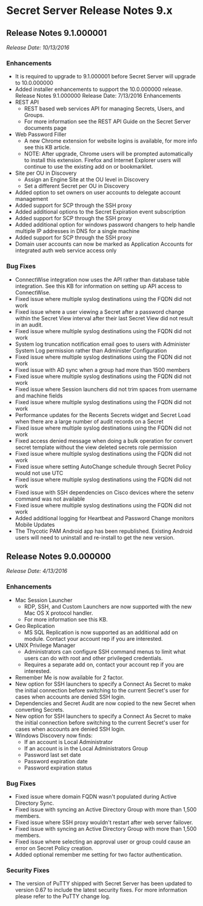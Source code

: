 [display]: # (search,content,print)
[priority]: #
[tags]: # (Release Notes)
[title]: # (Secret Server Release Notes 9.x)

# Secret Server Release Notes 9.x

## Release Notes 9.1.000001

_Release Date: 10/13/2016_

### Enhancements

- It is required to upgrade to 9.1.000001 before Secret Server will upgrade to 10.0.000000
- Added installer enhancements to support the 10.0.000000 release. Release Notes 9.1.000000 Release Date: 7/13/2016 Enhancements
- REST API
  - REST based web services API for managing Secrets, Users, and Groups.
  - For more information see the REST API Guide on the Secret Server documents page
- Web Password Filler
  - A new Chrome extension for website logins is available, for more info see this KB article.
  - NOTE: After upgrade, Chrome users will be prompted automatically to install this extension. Firefox and Internet Explorer users will continue to use the existing add on or bookmarklet.
- Site per OU in Discovery
  - Assign an Engine Site at the OU level in Discovery
  - Set a different Secret per OU in Discovery
- Added option to set owners on user accounts to delegate account management
- Added support for SCP through the SSH proxy
- Added additional options to the Secret Expiration event subscription
- Added support for SCP through the SSH proxy
- Added additional option for windows password changers to help handle multiple IP addresses in DNS for a single machine
- Added support for SCP through the SSH proxy
- Domain user accounts can now be marked as Application Accounts for integrated auth web service access only

### Bug Fixes

- ConnectWise integration now uses the API rather than database table integration. See this KB for information on setting up API access to ConnectWise.
- Fixed issue where multiple syslog destinations using the FQDN did not work
- Fixed issue where a user viewing a Secret after a password change within the Secret View interval after their last Secret View did not result in an audit.
- Fixed issue where multiple syslog destinations using the FQDN did not work
- System log truncation notification email goes to users with Administer System Log permission rather than Administer Configuration
- Fixed issue where multiple syslog destinations using the FQDN did not work
- Fixed issue with AD sync when a group had more than 1500 members
- Fixed issue where multiple syslog destinations using the FQDN did not work
- Fixed issue where Session launchers did not trim spaces from username and machine fields
- Fixed issue where multiple syslog destinations using the FQDN did not work
- Performance updates for the Recents Secrets widget and Secret Load when there are a large number of audit records on a Secret
- Fixed issue where multiple syslog destinations using the FQDN did not work
- Fixed access denied message when doing a bulk operation for convert secret template without the view deleted secrets role permission
- Fixed issue where multiple syslog destinations using the FQDN did not work
- Fixed issue where setting AutoChange schedule through Secret Policy would not use UTC
- Fixed issue where multiple syslog destinations using the FQDN did not work
- Fixed issue with SSH dependencies on Cisco devices where the setenv command was not available
- Fixed issue where multiple syslog destinations using the FQDN did not work
- Added additional logging for Heartbeat and Password Change monitors Mobile Updates
- The Thycotic PAM Android app has been republished. Existing Android users will need to uninstall and re-install to get the new version.

## Release Notes 9.0.000000

_Release Date: 4/13/2016_

### Enhancements

- Mac Session Launcher
  - RDP, SSH, and Custom Launchers are now supported with the new Mac OS X protocol handler.
  - For more information see this KB.
- Geo Replication
  - MS SQL Replication is now supported as an additional add on module. Contact your account rep if you are interested.
- UNIX Privilege Manager
  - Administrators can configure SSH command menus to limit what users can do with root and other privileged credentials.
  - Requires a separate add on, contact your account rep if you are interested.
- Remember Me is now available for 2 factor.
- New option for SSH launchers to specify a Connect As Secret to make the initial connection before switching to the current Secret's user for cases when accounts are denied SSH login.
- Dependencies and Secret Audit are now copied to the new Secret when converting Secrets.
- New option for SSH launchers to specify a Connect As Secret to make the initial connection before switching to the current Secret's user for cases when accounts are denied SSH login.
- Windows Discovery now finds:
  - If an account is Local Administrator
  - If an account is in the Local Administrators Group
  - Password last set date
  - Password expiration date
  - Password expiration status

### Bug Fixes

- Fixed issue where domain FQDN wasn't populated during Active Directory Sync.
- Fixed issue with syncing an Active Directory Group with more than 1,500 members.
- Fixed issue where SSH proxy wouldn't restart after web server failover.
- Fixed issue with syncing an Active Directory Group with more than 1,500 members.
- Fixed issue where selecting an approval user or group could cause an error on Secret Policy creation.
- Added optional remember me setting for two factor authentication.

### Security Fixes

- The version of PuTTY shipped with Secret Server has been updated to version 0.67 to include the latest security fixes. For more information please refer to the PuTTY change log.


